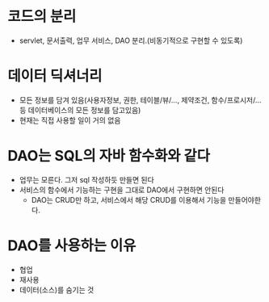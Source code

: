 # 코드의 분리
  - servlet, 문서출력, 업무 서비스, DAO 분리.(비동기적으로 구현할 수 있도록)
# 데이터 딕셔너리
  - 모든 정보를 담겨 있음(사용자정보, 권한, 테이블/뷰/..., 제약조건, 함수/프로시저/... 등 데이터베이스의 모든 정보를 담고있음)
  - 현재는 직접 사용할 일이 거의 없음
# DAO는 SQL의 자바 함수화와 같다
  - 업무는 모른다. 그저 sql 작성하듯 만들면 된다
  - 서비스의 함수에서 기능하는 구현을 그대로 DAO에서 구현하면 안된다
    - DAO는 CRUD만 하고, 서비스에서 해당 CRUD를 이용해서 기능을 만들어야한다.
# DAO를 사용하는 이유
  - 협업
  - 재사용
  - 데이터(소스)를 숨기는 것

